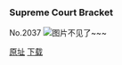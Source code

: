 ### Supreme Court Bracket
No.2037
![图片不见了~~~](https://imgs.xkcd.com/comics/supreme_court_bracket.png)

[原址](https://xkcd.com//2037) [下载](https://imgs.xkcd.com/comics/supreme_court_bracket.png)

